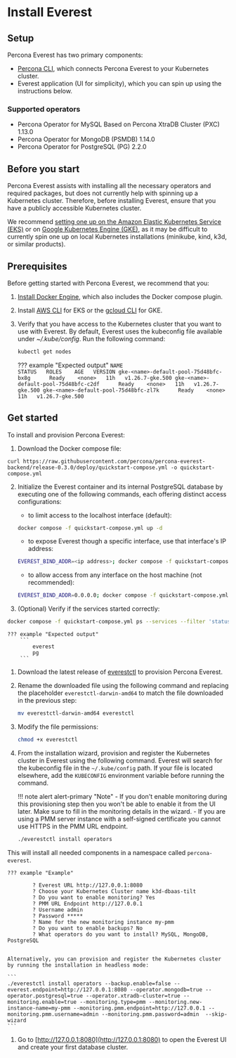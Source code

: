 # Install Everest

## Setup

Percona Everest has two primary components:

- [Percona CLI](https://github.com/percona/percona-everest-cli), which connects Percona Everest to your Kubernetes cluster.
- Everest application (UI for simplicity), which you can spin up using the instructions below.

### Supported operators

- Percona Operator for MySQL Based on Percona XtraDB Cluster (PXC) 1.13.0
- Percona Operator for MongoDB (PSMDB) 1.14.0
- Percona Operator for PostgreSQL (PG) 2.2.0

## Before you start

Percona Everest assists with installing all the necessary operators and required packages, but does not currently help with spinning up a Kubernetes cluster.
Therefore, before installing Everest, ensure that you have a publicly accessible Kubernetes cluster.

We recommend [setting one up on the Amazon Elastic Kubernetes Service (EKS)](../install/eks.md) or on [Google Kubernetes Engine (GKE)](../install/GKE-k8s-cluster), as it may be difficult to currently spin one up on local Kubernetes installations (minikube, kind, k3d, or similar products).

## Prerequisites

Before getting started with Percona Everest, we recommend that you:

1. [Install Docker Engine](hhttps://docs.docker.com/engine/install), which also includes the Docker compose plugin.
2. Install [AWS CLI](https://docs.aws.amazon.com/cli/latest/userguide/getting-started-install.html) for EKS or the [gcloud CLI](https://cloud.google.com/sdk/docs/install) for GKE.
3. Verify that you have access to the Kubernetes cluster that you want to use with Everest. By default, Everest uses the kubeconfig file available under *~/.kube/config*. Run the following command:
    ```sh 
    kubectl get nodes
    ```

    ??? example "Expected output"
        ```
            NAME                                       STATUS   ROLES    AGE   VERSION
            gke-<name>-default-pool-75d48bfc-bx8g      Ready    <none>   11h   v1.26.7-gke.500
            gke-<name>-default-pool-75d48bfc-c2df      Ready    <none>   11h   v1.26.7-gke.500
            gke-<name>-default-pool-75d48bfc-zl7k      Ready    <none>   11h   v1.26.7-gke.500
        ```

## Get started

To install and provision Percona Everest:

1. Download the Docker compose file:
```
curl https://raw.githubusercontent.com/percona/percona-everest-backend/release-0.3.0/deploy/quickstart-compose.yml -o quickstart-compose.yml
```
2. Initialize the Everest container and its internal PostgreSQL database by executing one of the following commands, each offering distinct access configurations:

    - to limit access to the localhost interface (default):
    ```sh
    docker compose -f quickstart-compose.yml up -d
    ```
    - to expose Everest though a specific interface, use that interface's IP address: 
    ```sh
    EVEREST_BIND_ADDR=<ip address>; docker compose -f quickstart-compose.yml up -d
    ```
    - to allow access from any interface on the host machine (not recommended):
    ```sh
    EVEREST_BIND_ADDR=0.0.0.0; docker compose -f quickstart-compose.yml up -d
    ```
  
3. (Optional) Verify if the services started correctly:
```sh 
docker compose -f quickstart-compose.yml ps --services --filter 'status=running'
```

    ??? example "Expected output"
        ```
            everest
            pg
        ```

1. Download the latest release of [everestctl](https://github.com/percona/percona-everest-cli/releases) to provision Percona Everest.
2. Rename the downloaded file using the following command and replacing the placeholder `everestctl-darwin-amd64` to match the file downloaded in the previous step: 
    ```sh
    mv everestctl-darwin-amd64 everestctl
    ```
3. Modify the file permissions: 
    ```sh
    chmod +x everestctl
    ```
4. From the installation wizard, provision and register the Kubernetes cluster in Everest using the following command. Everest will search for the kubeconfig file in the `~/.kube/config` path. If your file is located elsewhere, add the `KUBECONFIG` environment variable before running the command.

    !!! note alert alert-primary "Note"
          - If you don't enable monitoring during this provisioning step then you won't be able to enable it from the UI later. Make sure to fill in the monitoring details in the wizard.
          - If you are using a PMM server instance with a self-signed certificate you cannot use HTTPS in the PMM URL endpoint.

    ```sh
    ./everestctl install operators
    ```
This will install all needed components in a namespace called `percona-everest`.
       

    ??? example "Example"
            
            ? Everest URL http://127.0.0.1:8080
            ? Choose your Kubernetes Cluster name k3d-dbaas-tilt
            ? Do you want to enable monitoring? Yes
            ? PMM URL Endpoint http://127.0.0.1
            ? Username admin
            ? Password *****
            ? Name for the new monitoring instance my-pmm
            ? Do you want to enable backups? No
            ? What operators do you want to install? MySQL, MongoDB, PostgreSQL
            

    Alternatively, you can provision and register the Kubernetes cluster by running the installation in headless mode:
        
    ```
    ./everestctl install operators --backup.enable=false --everest.endpoint=http://127.0.0.1:8080 --operator.mongodb=true --operator.postgresql=true --operator.xtradb-cluster=true --monitoring.enable=true --monitoring.type=pmm --monitoring.new-instance-name=my-pmm --monitoring.pmm.endpoint=http://127.0.0.1 --monitoring.pmm.username=admin --monitoring.pmm.password=admin  --skip-wizard
    ```

1. Go to [http://127.0.0.1:8080](http://127.0.0.1:8080) to open the Everest UI and create your first database cluster. 